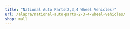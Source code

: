 ```yaml
---
title: "National Auto Parts(2,3,4 Wheel Vehicles)"
url: /alapra/national-auto-parts-2-3-4-wheel-vehicles/
shop: mall
---
```

